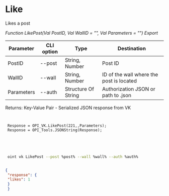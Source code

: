 ﻿---
sidebar_position: 1
---

# Like
 Likes a post


*Function LikePost(Val PostID, Val WallID = "", Val Parameters = "") Export*

 | Parameter | CLI option | Type | Destination |
 |-|-|-|-|
 | PostID | --post | String, Number | Post ID |
 | WallID | --wall | String, Number | ID of the wall where the post is located |
 | Parameters | --auth | Structure Of String | Authorization JSON or path to .json |

 
 Returns: Key-Value Pair - Serialized JSON response from VK

```bsl title="Code example"
	
 
 Response = OPI_VK.LikePost(221,,Parameters);
 Response = OPI_Tools.JSONString(Response);
 

	
```

```sh title="CLI command example"
 
 oint vk LikePost --post %post% --wall %wall% --auth %auth%

```


```json title="Result"

{
 "response": {
 "likes": 1
 }
 }

```
